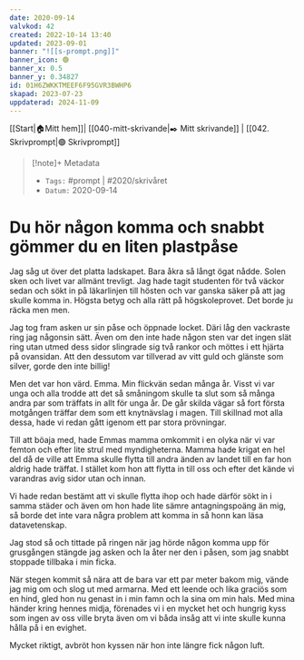 ```yaml
---
date: 2020-09-14
valvkod: 42
created: 2022-10-14 13:40
updated: 2023-09-01
banner: "![[s-prompt.png]]"
banner_icon: 🟢
banner_x: 0.5
banner_y: 0.34827
id: 01H6ZWKKTMEEF6F95GVR3BWHP6
skapad: 2023-07-23
uppdaterad: 2024-11-09
---
```

[[Start|🏠Mitt hem]]| [[040-mitt-skrivande|✒️ Mitt skrivande]] | [[042. Skrivprompt|🟢 Skrivprompt]]

> [!note]+ Metadata
> * `Tags:`  #prompt | #2020/skrivåret 
> * `Datum:` 2020-09-14

# Du hör någon komma och snabbt gömmer du en liten plastpåse

Jag såg ut över det platta ladskapet. Bara åkra så långt ögat nådde. Solen sken och livet var allmänt trevligt. Jag hade tagit studenten för två väckor sedan och sökt in på läkarlinjen till hösten och var ganska säker på att jag skulle komma in. Högsta betyg och alla rätt på högskoleprovet. Det borde ju räcka men men.

Jag tog fram asken ur sin påse och öppnade locket. Däri låg den vackraste ring jag någonsin sätt. Även om den inte hade någon sten var det ingen slät ring utan utmed dess sidor slingrade sig två rankor och möttes i ett hjärta på ovansidan. Att den dessutom var tillverad av vitt guld och glänste som silver, gorde den inte billig! 

Men det var hon värd. Emma. Min flickvän sedan många år. Visst vi var unga och alla trodde att det så småningom skulle ta slut som så många andra par som träffats in allt för unga år. De går skilda vägar så fort första motgången träffar dem som ett knytnävslag i magen. Till skillnad mot alla dessa, hade vi redan gått igenom ett par stora prövningar.

Till att böaja med, hade Emmas mamma omkommit i en olyka när vi var femton och efter lite strul med myndigheterna. Mamma hade krigat en hel del då de ville att Emma skulle flytta till andra änden av landet till en far hon aldrig hade träffat. I stället kom hon att flytta in till oss och efter det kände vi varandras avig sidor utan och innan. 

Vi hade redan bestämt att vi skulle flytta ihop och hade därför sökt in i samma städer och även om hon hade lite sämre antagningspoäng än mig, så borde det inte vara några problem att komma in så honn kan läsa datavetenskap.

Jag stod så och tittade på ringen när jag hörde någon komma upp för grusgången stängde jag asken och la åter ner den i påsen, som jag snabbt stoppade tillbaka i min ficka.

När stegen kommit så nära att de bara var ett par meter bakom mig, vände jag mig om och slog ut med armarna. Med ett leende och lika graciös som en hind, gled hon nu genast in i min famn och la sina om min hals. Med mina händer kring hennes midja, förenades vi i en mycket het och hungrig kyss som ingen av oss ville bryta även om vi båda insåg att vi inte skulle kunna hålla på i en evighet.

Mycket riktigt, avbröt hon kyssen när hon inte längre fick någon luft.
